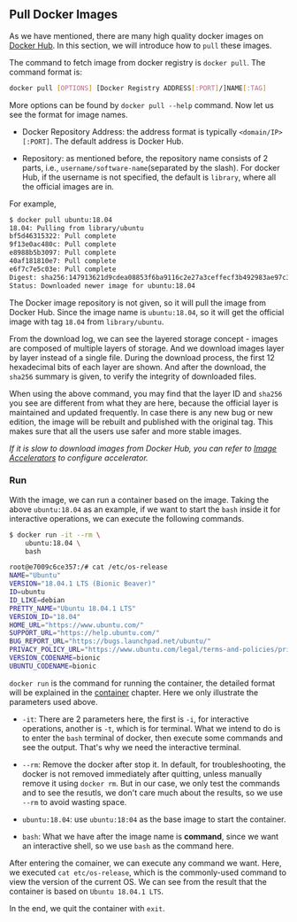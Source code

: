 ## Pull Docker Images

As we have mentioned, there are many high quality docker images on [Docker Hub](https://hub.docker.com/explore/). In this section, we will introduce how to `pull` these images.

The command to fetch image from docker registry is `docker pull`. The command format is:

```bash
docker pull [OPTIONS] [Docker Registry ADDRESS[:PORT]/]NAME[:TAG]
```

More options can be found by `docker pull --help` command. Now let us see the format for image names.

* Docker Repository Address: the address format is typically `<domain/IP>[:PORT]`. The default address is Docker Hub.

* Repository: as mentioned before, the repository name consists of 2 parts, i.e., `username/software-name`(separated by the slash). For docker Hub, if the username is not specified, the default is `library`, where all the official images are in.

For example,

```bash
$ docker pull ubuntu:18.04
18.04: Pulling from library/ubuntu
bf5d46315322: Pull complete
9f13e0ac480c: Pull complete
e8988b5b3097: Pull complete
40af181810e7: Pull complete
e6f7c7e5c03e: Pull complete
Digest: sha256:147913621d9cdea08853f6ba9116c2e27a3ceffecf3b492983ae97c3d643fbbe
Status: Downloaded newer image for ubuntu:18.04
```

The Docker image repository is not given, so it will pull the image from Docker Hub. Since the image name is `ubuntu:18.04`, so it will get the official image with tag `18.04` from `library/ubuntu`.

From the download log, we can see the layered storage concept - images are composed of multiple layers of storage. And we download images layer by layer instead of a single file. During the download process, the first 12 hexadecimal bits of each layer are shown. And after the download, the `sha256` summary is given, to verify the integrity of downloaded files.

When using the above command, you may find that the layer ID and `sha256` you see are different from what they are here, because the official layer is maintained and updated frequently. In case there is any new bug or new edition, the image will be rebuilt and published with the original tag. This makes sure that all the users use safer and more stable images.

*If it is slow to download images from Docker Hub, you can refer to [Image Accelerators](/install/mirror.md) to configure accelerator.*

### Run
With the image, we can run a container based on the image. Taking the above `ubuntu:18.04` as an example, if we want to start the `bash` inside it for interactive operations, we can execute the following commands.


```bash
$ docker run -it --rm \
    ubuntu:18.04 \
    bash

root@e7009c6ce357:/# cat /etc/os-release
NAME="Ubuntu"
VERSION="18.04.1 LTS (Bionic Beaver)"
ID=ubuntu
ID_LIKE=debian
PRETTY_NAME="Ubuntu 18.04.1 LTS"
VERSION_ID="18.04"
HOME_URL="https://www.ubuntu.com/"
SUPPORT_URL="https://help.ubuntu.com/"
BUG_REPORT_URL="https://bugs.launchpad.net/ubuntu/"
PRIVACY_POLICY_URL="https://www.ubuntu.com/legal/terms-and-policies/privacy-policy"
VERSION_CODENAME=bionic
UBUNTU_CODENAME=bionic
```

`docker run` is the command for running the container, the detailed format will be explained in the [container](../container) chapter. Here we only illustrate the parameters used above.

* `-it`: There are 2 parameters here, the first is `-i`, for interactive operations, another is `-t`, which is for terminal. What we intend to do is to enter the `bash` terminal of docker, then execute some commands and see the output. That's why we need the interactive terminal.

* `--rm`: Remove the docker after stop it. In default, for troubleshooting, the docker is not removed immediately after quitting, unless manually remove it using `docker rm`. But in our case, we only test the commands and to see the resutls, we don't care much about the results, so we use `--rm` to avoid wasting space.

* `ubuntu:18.04`: use `ubuntu:18:04` as the base image to start the container.

* `bash`: What we have after the image name is **command**, since we want an interactive shell, so we use `bash` as the command here.

After entering the comainer, we can execute any command we want. Here, we executed `cat etc/os-release`, which is the commonly-used command to view the version of the current OS. We can see from the result that the container is based on `Ubuntu 18.04.1 LTS`.

In the end, we quit the container with `exit`.
